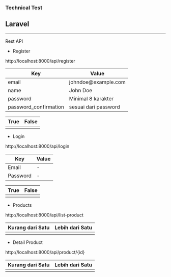### Technical Test

## Laravel

---

<p>Rest API</p>

-   Register

<p>http://localhost:8000/api/register</p>

<table style="width: 100%">
  <thead>
    <tr>
      <th>Key</th>
      <th>Value</th>
    </tr>
  </thead>
  <tbody>
    <tr>
      <td>email</td>
      <td>johndoe@example.com</td>
    </tr>
    <tr>
      <td>name</td>
      <td>John Doe</td>
    </tr>
    <tr>
      <td>password</td>
      <td>Minimal 8 karakter</td>
    </tr>
    <tr>
      <td>password_confirmation</td>
      <td>sesuai dari password</td>
    </tr>
  </tbody>
</table>

<table style="width: 100%">
  <thead>
    <tr>
      <th>True</th>
      <th>False</th>
    </tr>
  </thead>
  <tbody>
    <tr>
      <td><img src="" /></td>
      <td><img src="" /></td>
    </tr>
  </tbody>
</table>

-   Login

<p>http://localhost:8000/api/login</p>

<table style="width: 100%">
  <thead>
    <tr>
      <th>Key</th>
      <th>Value</th>
    </tr>
  </thead>
  <tbody>
    <tr>
      <td>Email</td>
      <td>-</td>
    </tr>
    <tr>
      <td>Password</td>
      <td>-</td>
    </tr>
  </tbody>
</table>

<table style="width: 100%">
  <thead>
    <tr>
      <th>True</th>
      <th>False</th>
    </tr>
  </thead>
  <tbody>
    <tr>
      <td><img src="" /></td>
      <td><img src="" /></td>
    </tr>
  </tbody>
</table>

-   Products

<p>http://localhost:8000/api/list-product</p>

<table style="width: 100%">
  <thead>
    <tr>
      <th>Kurang dari Satu</th>
      <th>Lebih dari Satu</th>
    </tr>
  </thead>
  <tbody>
    <tr>
      <td><img src="" /></td>
      <td><img src="" /></td>
    </tr>
  </tbody>
</table>

-   Detail Product

<p>http://localhost:8000/api/product/{id}</p>

<table style="width: 100%">
  <thead>
    <tr>
      <th>Kurang dari Satu</th>
      <th>Lebih dari Satu</th>
    </tr>
  </thead>
  <tbody>
    <tr>
      <td><img src="" /></td>
      <td><img src="" /></td>
    </tr>
  </tbody>
</table>
